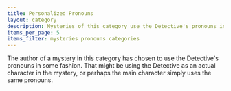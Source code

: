 ```yaml
---
title: Personalized Pronouns
layout: category 
description: Mysteries of this category use the Detective's pronouns in some fashion
items_per_page: 5
items_filter: mysteries pronouns categories
---
```


The author of a mystery in this category has chosen to use the Detective's pronouns in some fashion.  That might be using the Detective as an actual character in the mystery, or perhaps the main character simply uses the same pronouns.  